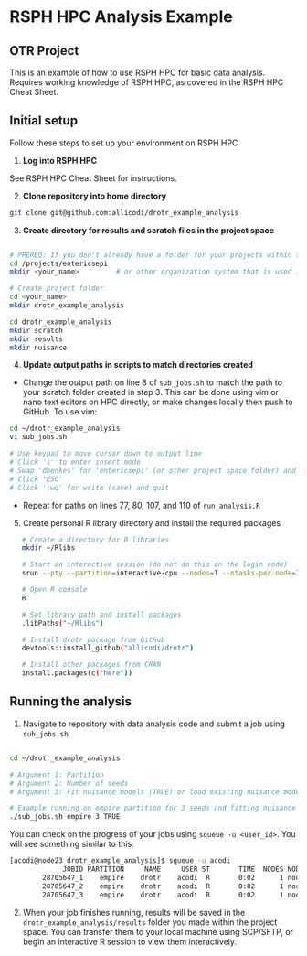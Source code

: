 # RSPH HPC Analysis Example
## OTR Project

This is an example of how to use RSPH HPC for basic data analysis. Requires working knowledge of RSPH HPC, as covered in the RSPH HPC Cheat Sheet. 

## Initial setup

Follow these steps to set up your environment on RSPH HPC

1. **Log into RSPH HPC**

See RSPH HPC Cheat Sheet for instructions.

2. **Clone repository into home directory**

```bash
git clone git@github.com:allicodi/drotr_example_analysis
```

3. **Create directory for results and scratch files in the project space**

```bash

# PREREQ: If you don't already have a folder for your projects within the project space, create this first
cd /projects/entericsepi
mkdir <your_name>         # or other organization system that is used in the project space

# Create project folder
cd <your_name>
mkdir drotr_example_analysis

cd drotr_example_analysis
mkdir scratch
mkdir results
mkdir nuisance

```

4. **Update output paths in scripts to match directories created**

- Change the output path on line 8 of `sub_jobs.sh` to match the path to your scratch folder created in step 3. This can be done using vim or nano text editors on HPC directly, or make changes locally then push to GitHub. To use vim:

 ```bash
cd ~/drotr_example_analysis
vi sub_jobs.sh

# Use keypad to move cursor down to output line
# Click 'i' to enter insert mode
# Swap 'dbenkes' for 'entericsepi' (or other project space folder) and 'allison' for '<your_name>'
# Click 'ESC'
# Click ':wq' for write (save) and quit

```

- Repeat for paths on lines 77, 80, 107, and 110 of `run_analysis.R`

5. Create personal R library directory and install the required packages

```bash
   # Create a directory for R libraries
   mkdir ~/Rlibs

   # Start an interactive session (do not do this on the login node)
   srun --pty --partition=interactive-cpu --nodes=1 --ntasks-per-node=1 --mem-per-cpu=8G --time=02:00:00 bash

   # Open R console
   R

   # Set library path and install packages
   .libPaths("~/Rlibs")

   # Install drotr package from GitHub
   devtools::install_github("allicodi/drotr")

   # Install other packages from CRAN
   install.packages(c("here"))

   ```

## Running the analysis

1. Navigate to repository with data analysis code and submit a job using `sub_jobs.sh`

```bash

cd ~/drotr_example_analysis

# Argument 1: Partition 
# Argument 2: Number of seeds
# Argument 3: Fit nuisance models (TRUE) or load existing nuisance models (FALSE)

# Example running on empire partition for 3 seeds and fitting nuisance models
./sub_jobs.sh empire 3 TRUE

```

You can check on the progress of your jobs using `squeue -u <user_id>`. You will see something similar to this:

```bash
[acodi@node23 drotr_example_analysis]$ squeue -u acodi
             JOBID PARTITION     NAME     USER ST       TIME  NODES NODELIST(REASON)
        28705647_1    empire    drotr    acodi  R       0:02      1 node52
        28705647_2    empire    drotr    acodi  R       0:02      1 node52
        28705647_3    empire    drotr    acodi  R       0:02      1 node52
```

2. When your job finishes running, results will be saved in the `drotr_example_analysis/results` folder you made within the project space. You can transfer them to your local machine using SCP/SFTP, or begin an interactive R session to view them interactively.